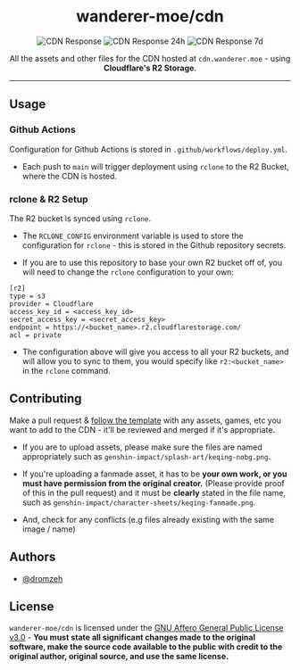 <div align = "center">

# wanderer-moe/cdn

![CDN Response] ![CDN Response 24h] ![CDN Response 7d]

All the assets and other files for the CDN hosted at `cdn.wanderer.moe` - using **Cloudflare's R2 Storage**.

</div>

---

## Usage

### Github Actions

Configuration for Github Actions is stored in `.github/workflows/deploy.yml`.

- Each push to `main` will trigger deployment using `rclone` to the R2 Bucket, where the CDN is hosted.

### rclone & R2 Setup

The R2 bucket is synced using `rclone`.

- The `RCLONE_CONFIG` environment variable is used to store the configuration for `rclone` - this is stored in the Github repository secrets.

- If you are to use this repository to base your own R2 bucket off of, you will need to change the `rclone` configuration to your own:

```
[r2]
type = s3
provider = Cloudflare
access_key_id = <access_key_id>
secret_access_key = <secret_access_key>
endpoint = https://<bucket_name>.r2.cloudflarestorage.com/
acl = private
```

- The configuration above will give you access to all your R2 buckets, and will allow you to sync to them, you would specify like `r2:<bucket_name>` in the `rclone` command.

## Contributing

Make a pull request & [follow the template](pull_request_template.md) with any assets, games, etc you want to add to the CDN - it'll be reviewed and merged if it's appropriate.

- If you are to upload assets, please make sure the files are named appropriately such as `genshin-impact/splash-art/keqing-nobg.png`.

- If you're uploading a fanmade asset, it has to be **your own work, or you must have permission from the original creator.** (Please provide proof of this in the pull request) and it must be **clearly** stated in the file name, such as `genshin-impact/character-sheets/keqing-fanmade.png`.

- And, check for any conflicts (e.g files already existing with the same image / name)

## Authors

- [@dromzeh](https://www.github.com/dromzeh)

## License

`wanderer-moe/cdn` is licensed under the [GNU Affero General Public License v3.0](LICENCE) - **You must state all significant changes made to the original software, make the source code available to the public with credit to the original author, original source, and use the same license.**

[CDN Response]: https://img.shields.io/endpoint?label=CDN%20Response&style=for-the-badge&url=https%3A%2F%2Fraw.githubusercontent.com%2Fwanderer-moe%2Fstatus%2FHEAD%2Fapi%2Fcdn%2Fresponse-time.json
[CDN Response 24h]: https://img.shields.io/endpoint?label=CDN%20Response%20%2824h%29&style=for-the-badge&url=https%3A%2F%2Fraw.githubusercontent.com%2Fwanderer-moe%2Fstatus%2FHEAD%2Fapi%2Fcdn%2Fresponse-time-day.json
[CDN Response 7d]: https://img.shields.io/endpoint?label=CDN%20Response%20%281wk%29&style=for-the-badge&url=https%3A%2F%2Fraw.githubusercontent.com%2Fwanderer-moe%2Fstatus%2FHEAD%2Fapi%2Fcdn%2Fresponse-time-week.json